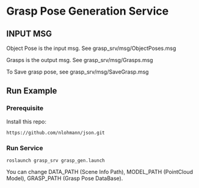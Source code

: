 # Grasp Pose Generation Service

## INPUT MSG
Object Pose is the input msg. See grasp_srv/msg/ObjectPoses.msg

Grasps is the output msg. See grasp_srv/msg/Grasps.msg

To Save grasp pose, see grasp_srv/msg/SaveGrasp.msg
## Run Example

### Prerequisite
Install this repo:
<pre><code>https://github.com/nlohmann/json.git
</code></pre>


### Run Service
<pre><code>roslaunch grasp_srv grasp_gen.launch
</code></pre>

You can change DATA_PATH (Scene Info Path), MODEL_PATH (PointCloud Model), GRASP_PATH (Grasp Pose DataBase).
